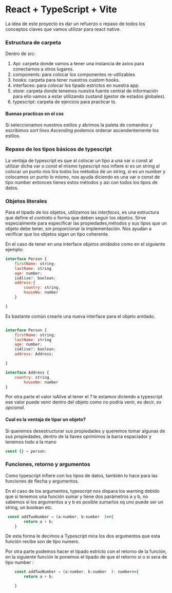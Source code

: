 # React + TypeScript + Vite 

La idea de este proyecto es dar un refuerzo o repaso de todos los conceptos claves que vamos utilizar para react native. 

### Estructura de carpeta

Dentro de src: 
1. Api: carpeta donde vamos a tener una instancia de axios para conectarnos a otros lugares.
2. components: para colocar los componentes re-utilizables 
3. hooks: carpeta para tener nuestros custom hooks.
4. interfaces: para colocar los tipado estrictos en nuestra app. 
5. store: carpeta donde tenemos nuestra fuente central de información para ello vamos a estar utilizando zustand (gestor de estados globales).
6. typescript: carpeta de ejercicio para practicar ts.

#### Buenas practicas en el css 

Si seleccionamos nuestros estilos y abrimos la paleta de comandos y escribimos *sort lines Ascending* podemos ordenar ascendentemente los estilos. 

### Repaso de los tipos básicos de typescript

La ventaja de typescript es que al colocar un tipo a una var o const al utilizar dicha var o const el mismo typescript nos infiere si es un string al colocar un punto nos tira todos los métodos de un string, si es un number y colocamos un punto lo mismo, nos ayuda diciendo es una var o const de tipo number entonces tienes estos métodos y asi con todos los tipos de datos.

### Objetos literales

Para el tipado de los objetos, utilizamos las *interfaces*, es una estructura que define el *contrato* o forma que deben seguir los objetos. Sirve especialmente para especificar las propiedades,métodos y sus tipos que un objeto debe tener, sin proporcionar la implementación.
Nos ayudan a verificar que los objetos sigan un tipo coherente.

En el caso de tener en una interface *objetos anidados* como en el siguiente ejemplo: 

```js 
interface Person {
    firstName: string;
    lastName: string
    age: number;
    isAlive?: boolean;
    address:{
        country: string,
        houseNo: number
    }

}
```

Es bastante común crearle una nueva interface para el objeto anidado. 

```js 

interface Person {
    firstName: string;
    lastName: string
    age: number;
    isAlive?: boolean;
    address: Address;

}

interface Address {
    country: string,
        houseNo: number
}

```

Por otra parte el valor isAlive al tener el *?* le estamos diciendo a typescript ese valor puede venir dentro del objeto como no podría venir, es decir, *es opcional*.

#### Cual es la ventaja de tipar un objeto? 

Si queremos desestructurar sus propiedades y queremos tomar algunas de sus propiedades, dentro de la llaves oprimimos la barra espaciador y tenemos todo a la mano 

```js
const {} = person;
```

### Funciones, retorno y argumentos

Como typescript infiere con los tipos de datos, también lo hace para las funciones de flecha y argumentos.

En el caso de los argumentos, typescript nos dispara los warning debido que si tenemos una función sumar y tiene dos parámetros a y b, no sabemos si los argumentos a y b es posible sumarlos xq uno puede ser un string, un boolean etc.

```js
 const addTwoNumber = (a:number, b:number  )=>{
        return a + b;
    }
```
De esta forma le decimos a Typescript mira los dos argumentos que esta función recibe son de tipo numero.

Por otra parte podemos hacer el tipado estricto con el retorno de la función, en la siguiente función le ponemos el tipado de que el retorno si o si sera de tipo number : 
```js
    const addTwoNumber = (a:number, b:number  ): number=>{
        return a + b;

    }

```